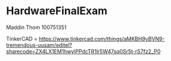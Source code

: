 # HardwareFinalExam
Maddin Thom
100751351

TinkerCAD = https://www.tinkercad.com/things/aMKBH9yBVN9-tremendous-uusam/editel?sharecode=ZX4LX1EM1hwylPPdcTR1lr5W47sq0Sr5t-rS7fz2_P0

